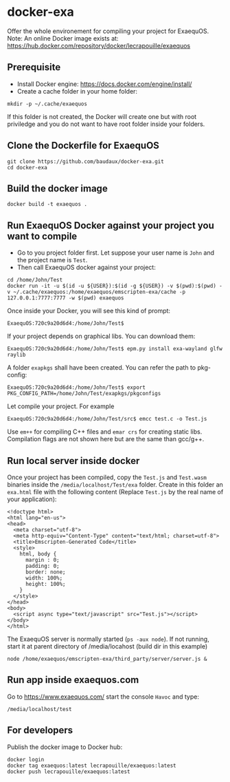 # docker-exa

Offer the whole environement for compiling your project for ExaequOS.
Note: An online Docker image exists at: https://hub.docker.com/repository/docker/lecrapouille/exaequos

## Prerequisite

- Install Docker engine: https://docs.docker.com/engine/install/
- Create a cache folder in your home folder:
```
mkdir -p ~/.cache/exaequos
```

If this folder is not created, the Docker will create one but with root priviledge and you do not want to have root folder inside your folders.


## Clone the Dockerfile for ExaequOS

```
git clone https://github.com/baudaux/docker-exa.git
cd docker-exa
```

## Build the docker image

```
docker build -t exaequos .
```

## Run ExaequOS Docker against your project you want to compile

- Go to you project folder first. Let suppose your user name is `John` and the project name is `Test`.
- Then call ExaequOS docker against your project:

```
cd /home/John/Test
docker run -it -u $(id -u ${USER}):$(id -g ${USER}) -v $(pwd):$(pwd) -v ~/.cache/exaequos:/home/exaequos/emscripten-exa/cache -p 127.0.0.1:7777:7777 -w $(pwd) exaequos
```

Once inside your Docker, you will see this kind of prompt:

```
ExaequOS:720c9a20d6d4:/home/John/Test$
```

If your project depends on graphical libs. You can download them:

```
ExaequOS:720c9a20d6d4:/home/John/Test$ epm.py install exa-wayland glfw raylib
```

A folder `exapkgs` shall have been created. You can refer the path to pkg-config:

```
ExaequOS:720c9a20d6d4:/home/John/Test$ export PKG_CONFIG_PATH=/home/John/Test/exapkgs/pkgconfigs
```

Let compile your project. For example

```
ExaequOS:720c9a20d6d4:/home/John/Test/src$ emcc test.c -o Test.js
```

Use `em++` for compiling C++ files and `emar crs` for creating static libs. Compilation flags are not shown here but are the same than gcc/g++.

## Run local server inside docker

Once your project has been compiled, copy the `Test.js` and `Test.wasm` binaries inside the `/media/localhost/Test/exa` folder.
Create in this folder an `exa.html` file with the following content (Replace `Test.js` by the real name of your application):

```
<!doctype html>
<html lang="en-us">
<head>
  <meta charset="utf-8">
  <meta http-equiv="Content-Type" content="text/html; charset=utf-8">
  <title>Emscripten-Generated Code</title>
  <style>
    html, body {
      margin : 0;
      padding: 0;
      border: none;
      width: 100%;
      height: 100%;
    }
  </style>
</head>
<body>
  <script async type="text/javascript" src="Test.js"></script>
</body>
</html>
```

The ExaequOS server is normally started (`ps -aux node`). If not running, start it at parent directory of /media/locahost (build dir in this example)

```
node /home/exaequos/emscripten-exa/third_party/server/server.js &
```

## Run app inside exaequos.com

Go to https://www.exaequos.com/ start the console `Havoc` and type:

```
/media/localhost/test
```

## For developers

Publish the docker image to Docker hub:

```
docker login
docker tag exaequos:latest lecrapouille/exaequos:latest
docker push lecrapouille/exaequos:latest
```
